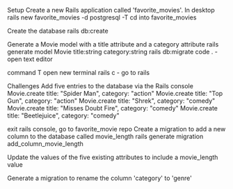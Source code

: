 Setup
Create a new Rails application called 'favorite_movies'.
In desktop
rails new favorite_movies -d postgresql -T
cd into favorite_movies

Create the database
rails db:create

Generate a Movie model with a title attribute and a category attribute
rails generate model Movie title:string category:string
rails db:migrate
code . - open text editor

command T open new terminal
rails c - go to rails

Challenges
Add five entries to the database via the Rails console
Movie.create title: "Spider Man", category: "action"
Movie.create title: "Top Gun", category: "action"
Movie.create title: "Shrek", category: "comedy"
Movie.create title: "Misses Doubt Fire", category: "comedy"
Movie.create title: "Beetlejuice", category: "comedy"


exit rails console, go to favorite_movie repo
Create a migration to add a new column to the database called movie_length
rails generate migration add_column_movie_length

Update the values of the five existing attributes to include a movie_length value


Generate a migration to rename the column 'category' to 'genre'
